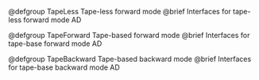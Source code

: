 @defgroup TapeLess Tape-less forward mode
@brief Interfaces for tape-less forward mode AD

@defgroup TapeForward Tape-based forward mode
@brief Interfaces for tape-base forward mode AD

@defgroup TapeBackward Tape-based backward mode
@brief Interfaces for tape-base backward mode AD

